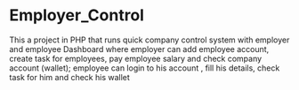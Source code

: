# Employer_Control
This a project in PHP that runs quick company control system with employer and employee Dashboard where employer can add employee account, create task for employees, pay employee salary and check company account (wallet); employee can login to his account , fill his details, check task for him and check his wallet
